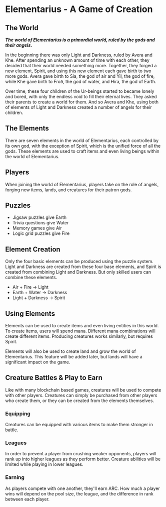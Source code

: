 # Elementarius - A Game of Creation

## The World

***The world of Elementarius is a primordial world, ruled by the gods and their angels.***

In the beginning there was only Light and Darkness, ruled by Avera and Khe. After spending an unknown amount of time with each other, they decided that their world needed something more. Together, they forged a new element, Spirit, and using this new element each gave birth to two more gods. Avera gave birth to Sia, the god of air and Yil, the god of fire, while Khe gave birth to Froð, the god of water, and Hira, the god of Earth.

Over time, these four children of the Ur-beings started to became lonely and bored, with only the endless void to fill their eternal lives. They asked their parents to create a world for them. And so Avera and Khe, using both of elements of Light and Darkness created a number of angels for their children.

## The Elements

There are seven elements in the world of Elementarius, each controlled by its own god, with the exception of Spirit, which is the unified force of all the gods. These elements are used to craft items and even living beings within the world of Elementarius.

## Players

When joining the world of Elementarius, players take on the role of angels, forging new items, lands, and creatures for their patron gods.

## Puzzles

- Jigsaw puzzles give Earth
- Trivia questions give Water
- Memory games give Air
- Logic grid puzzles give Fire

## Element Creation

Only the four basic elements can be produced using the puzzle system. Light and Darkness are created from these four base elements, and Spirit is created from combining Light and Darkness. But only skilled users can combine these elements.

- Air + Fire -> Light
- Earth + Water -> Darkness
- Light + Darkness -> Spirit

## Using Elements

Elements can be used to create items and even living entities in this world. To create items, users will spend mana. Different mana combinations will create different items. Producing creatures works similarly, but requires Spirit.

Elements will also be used to create land and grow the world of Elementarius. This feature will be added later, but lands will have a significant impact on the game.

## Creature Battles & Play to Earn

Like with many blockchain based games, creatures will be used to compete with other players. Creatures can simply be purchased from other players who create them, or they can be created from the elements themselves.

### Equipping

Creatures can be equipped with various items to make them stronger in battle.

### Leagues

In order to prevent a player from crushing weaker opponents, players will rank up into higher leagues as they perform better. Creature abilities will be limited while playing in lower leagues.

### Earning

As players compete with one another, they'll earn ARC. How much a player wins will depend on the pool size, the league, and the difference in rank between each player.
